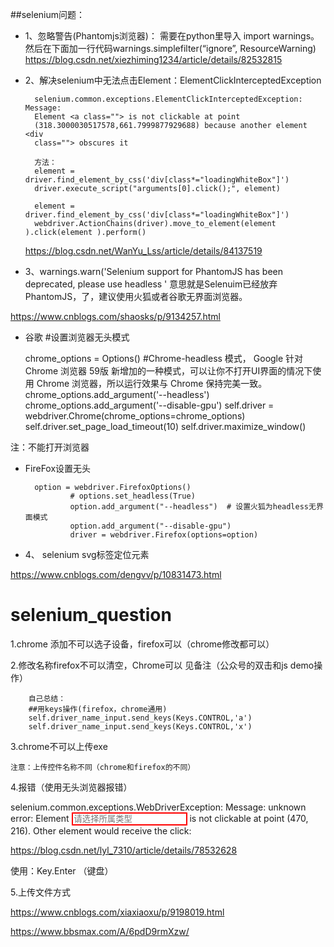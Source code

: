 ##selenium问题：

* 1、忽略警告(Phantomjs浏览器)：
      需要在python里导入 import warnings。
       然后在下面加一行代码warnings.simplefilter(“ignore”, ResourceWarning)
https://blog.csdn.net/xiezhiming1234/article/details/82532815



* 2、解决selenium中无法点击Element：ElementClickInterceptedException

        selenium.common.exceptions.ElementClickInterceptedException: Message: 
        Element <a class=""> is not clickable at point 
        (318.3000030517578,661.7999877929688) because another element <div
        class=""> obscures it

        方法：
        element = driver.find_element_by_css('div[class*="loadingWhiteBox"]')
        driver.execute_script("arguments[0].click();", element)
 
        element = driver.find_element_by_css('div[class*="loadingWhiteBox"]')
        webdriver.ActionChains(driver).move_to_element(element ).click(element ).perform()


   https://blog.csdn.net/WanYu_Lss/article/details/84137519



* 3、warnings.warn('Selenium support for PhantomJS has been deprecated, please use headless '
意思就是Selenuim已经放弃PhantomJS，了，建议使用火狐或者谷歌无界面浏览器。

 https://www.cnblogs.com/shaosks/p/9134257.html

* 谷歌 #设置浏览器无头模式


    chrome_options = Options()
     #Chrome-headless 模式， Google 针对 Chrome 浏览器 59版 新增加的一种模式，可以让你不打开UI界面的情况下使用 Chrome 浏览器，所以运行效果与 Chrome 保持完美一致。
    chrome_options.add_argument('--headless')
    chrome_options.add_argument('--disable-gpu')
    self.driver = webdriver.Chrome(chrome_options=chrome_options)
     self.driver.set_page_load_timeout(10)
    self.driver.maximize_window()

注：不能打开浏览器

* FireFox设置无头

        option = webdriver.FirefoxOptions()
                # options.set_headless(True)
                option.add_argument("--headless")  # 设置火狐为headless无界面模式
                option.add_argument("--disable-gpu")
                driver = webdriver.Firefox(options=option)



* 4、  selenium svg标签定位元素

https://www.cnblogs.com/dengvv/p/10831473.html


# selenium_question

1.chrome 添加不可以选子设备，firefox可以（chrome修改都可以）

2.修改名称firefox不可以清空，Chrome可以
 见备注（公众号的双击和js demo操作）
 
        自己总结：
        ##用keys操作(firefox，chrome通用)
        self.driver_name_input.send_keys(Keys.CONTROL,'a')
        self.driver_name_input.send_keys(Keys.CONTROL,'x')

3.chrome不可以上传exe

    注意：上传控件名称不同（chrome和firefox的不同）
    

4.报错（使用无头浏览器报错）

selenium.common.exceptions.WebDriverException: Message: unknown error: Element <input type="text" readonly="readonly" autocomplete="off" placeholder="请选择所属类型" class="el-input__inner" style="border: 2px solid red;"> is not clickable at point (470, 216). Other element would receive the click: <i class="el-select__caret el-input__icon el-icon-arrow-up"></i>


https://blog.csdn.net/lyl_7310/article/details/78532628

使用：Key.Enter （键盘）



5.上传文件方式

https://www.cnblogs.com/xiaxiaoxu/p/9198019.html

https://www.bbsmax.com/A/6pdD9rmXzw/